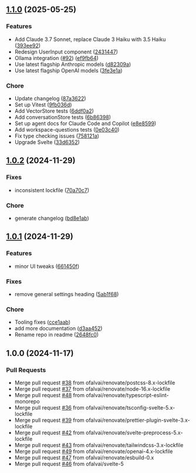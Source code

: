 
<a name="1.1.0"></a>
## [1.1.0](https://github.com/ofalvai/obsidian-llm-plugin/compare/1.0.2...1.1.0) (2025-05-25)

### Features

* Add Claude 3.7 Sonnet, replace Claude 3 Haiku with 3.5 Haiku ([393ee92](https://github.com/ofalvai/obsidian-llm-plugin/commit/393ee9297515b77126384e7418bd6bcdef74e553))
* Redesign UserInput component ([2431447](https://github.com/ofalvai/obsidian-llm-plugin/commit/2431447e29f111a0fed6e8bacdccffc4bf6411cc))
* Ollama integration ([#92](https://github.com/ofalvai/obsidian-llm-plugin/issues/92)) ([ef9fb64](https://github.com/ofalvai/obsidian-llm-plugin/commit/ef9fb64192bb071cf5e65c437a0fffb6163c819a))
* Use latest flagship Anthropic models ([d82309a](https://github.com/ofalvai/obsidian-llm-plugin/commit/d82309adfe13f7497fc30b98fabe4d8b74cfa6ab))
* Use latest flagship OpenAI models ([3fe3e1a](https://github.com/ofalvai/obsidian-llm-plugin/commit/3fe3e1a516b87b3ad0c1b556691cf78d89cb7594))

### Chore

* Update changelog ([87a3622](https://github.com/ofalvai/obsidian-llm-plugin/commit/87a3622a2f49cb66383e2b0b59274884c02b26e9))
* Set up Vitest ([9fb036d](https://github.com/ofalvai/obsidian-llm-plugin/commit/9fb036db20ee23714e3f8d2172aadf006d2b6a0e))
* Add VectorStore tests ([6ddf0a2](https://github.com/ofalvai/obsidian-llm-plugin/commit/6ddf0a2bf8277d97570c66b641d7e25bc9bf16dc))
* Add conversationStore tests ([6b86398](https://github.com/ofalvai/obsidian-llm-plugin/commit/6b86398d887b82bdccb398964514a3735654c7cf))
* Set up agent docs for Claude Code and Copilot ([e8e8599](https://github.com/ofalvai/obsidian-llm-plugin/commit/e8e85999c57d4f55c4bf8881c4a723610576490e))
* Add workspace-questions tests ([0e03c40](https://github.com/ofalvai/obsidian-llm-plugin/commit/0e03c40b86c741a452e77b0c8cf5064eeedd9400))
* Fix type checking issues ([758121a](https://github.com/ofalvai/obsidian-llm-plugin/commit/758121aff3df539d270196fafb39d7b36e9e48b4))
* Upgrade Svelte ([33d6352](https://github.com/ofalvai/obsidian-llm-plugin/commit/33d63525192cd51f243e43eb06e6ad7fbffd81e9))


<a name="1.0.2"></a>
## [1.0.2](https://github.com/ofalvai/obsidian-llm-plugin/compare/1.0.1...1.0.2) (2024-11-29)

### Fixes

* inconsistent lockfile ([70a70c7](https://github.com/ofalvai/obsidian-llm-plugin/commit/70a70c73ddf7a946ccef1a80bf8539969b8edaf5))

### Chore

* generate changelog ([bd8e1ab](https://github.com/ofalvai/obsidian-llm-plugin/commit/bd8e1abf66595bf5a6f37509c076bd79005f7b49))


<a name="1.0.1"></a>
## [1.0.1](https://github.com/ofalvai/obsidian-llm-plugin/compare/1.0.0...1.0.1) (2024-11-29)

### Features

* minor UI tweaks ([661450f](https://github.com/ofalvai/obsidian-llm-plugin/commit/661450fe8c6bee81127ef5b9a3f947d1a3265aa0))

### Fixes

* remove general settings heading ([5ab1f68](https://github.com/ofalvai/obsidian-llm-plugin/commit/5ab1f68bc44416951f90357683be2687bf549852))

### Chore

* Tooling fixes ([cce1aab](https://github.com/ofalvai/obsidian-llm-plugin/commit/cce1aab9e75441ac3c4afee1d8619305f81bfbc4))
* add more documentation ([d3aa452](https://github.com/ofalvai/obsidian-llm-plugin/commit/d3aa452bdd5b3d16f5f3e343c241aae4726bea10))
* Rename repo in readme ([2648fc0](https://github.com/ofalvai/obsidian-llm-plugin/commit/2648fc0f33d95ed5d21738ed0054646a46be38e5))


<a name="1.0.0"></a>
## 1.0.0 (2024-11-17)

### Pull Requests

* Merge pull request [#38](https://github.com/ofalvai/obsidian-llm-plugin/issues/38) from ofalvai/renovate/postcss-8.x-lockfile
* Merge pull request [#37](https://github.com/ofalvai/obsidian-llm-plugin/issues/37) from ofalvai/renovate/node-16.x-lockfile
* Merge pull request [#48](https://github.com/ofalvai/obsidian-llm-plugin/issues/48) from ofalvai/renovate/typescript-eslint-monorepo
* Merge pull request [#36](https://github.com/ofalvai/obsidian-llm-plugin/issues/36) from ofalvai/renovate/tsconfig-svelte-5.x-lockfile
* Merge pull request [#39](https://github.com/ofalvai/obsidian-llm-plugin/issues/39) from ofalvai/renovate/prettier-plugin-svelte-3.x-lockfile
* Merge pull request [#42](https://github.com/ofalvai/obsidian-llm-plugin/issues/42) from ofalvai/renovate/svelte-preprocess-5.x-lockfile
* Merge pull request [#43](https://github.com/ofalvai/obsidian-llm-plugin/issues/43) from ofalvai/renovate/tailwindcss-3.x-lockfile
* Merge pull request [#49](https://github.com/ofalvai/obsidian-llm-plugin/issues/49) from ofalvai/renovate/openai-4.x-lockfile
* Merge pull request [#47](https://github.com/ofalvai/obsidian-llm-plugin/issues/47) from ofalvai/renovate/esbuild-0.x
* Merge pull request [#46](https://github.com/ofalvai/obsidian-llm-plugin/issues/46) from ofalvai/svelte-5

